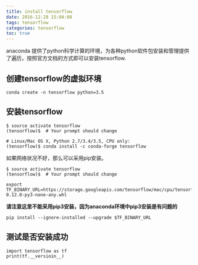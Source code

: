 ```yaml
---
title: install tensorflow
date: 2016-12-28 15:04:08
tags: tensorflow
categories: tensorflow
toc: true
---
```


anaconda 提供了python科学计算的环境，为各种python软件包安装和管理提供了遍历，按照官方文档的方式即可以安装tensorflow. 

## 创建tensorflow的虚拟环境
```
conda create -n tensorflow python=3.5
```

## 安装tensorflow 
```
$ source activate tensorflow
(tensorflow)$  # Your prompt should change

# Linux/Mac OS X, Python 2.7/3.4/3.5, CPU only:
(tensorflow)$ conda install -c conda-forge tensorflow
```

如果网络状况不好，那么可以采用pip安装。

```
$ source activate tensorflow
(tensorflow)$  # Your prompt should change
```

```
export TF_BINARY_URL=https://storage.googleapis.com/tensorflow/mac/cpu/tensorflow-0.12.0-py3-none-any.whl
```

**请注意这里不能采用pip3安装，因为anaconda环境中pip3安装是有问题的**
```
pip install --ignore-installed --upgrade $TF_BINARY_URL
```


## 测试是否安装成功

```
import tensorflow as tf
print(tf.__versioin__)
```



